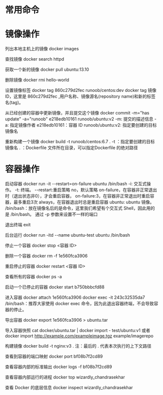 # 常用命令

# 镜像操作
列出本地主机上的镜像
docker images 

查找镜像
docker search httpd

获取一个新的镜像
docker pull ubuntu:13.10

删除镜像
docker rmi hello-world

设置镜像标签
docker tag 860c279d2fec runoob/centos:dev
docker tag 镜像ID，这里是 860c279d2fec ,用户名称、镜像源名(repository name)和新的标签名(tag)。

从已经创建的容器中更新镜像，并且提交这个镜像
docker commit -m="has update" -a="runoob" e218edb10161 runoob/ubuntu:v2
-m: 提交的描述信息
-a: 指定镜像作者
e218edb10161：容器 ID
runoob/ubuntu:v2: 指定要创建的目标镜像名

重新构建一个镜像
docker build -t runoob/centos:6.7 .
-t ：指定要创建的目标镜像名
. ：Dockerfile 文件所在目录，可以指定Dockerfile 的绝对路径

# 容器操作

启动容器
docker run -it --restart=on-failure ubuntu /bin/bash
-i: 交互式操作。
-t: 终端。
--restart:重启策略 no，默认策略 on-failure，在容器非正常退出时（退出状态非0），才会重启容器， on-failure:3，在容器非正常退出时重启容器，最多重启3次 always，在容器退出时总是重启容器
ubuntu: ubuntu 镜像。
/bin/bash：放在镜像名后的是命令，这里我们希望有个交互式 Shell，因此用的是 /bin/bash。
通过 -p 参数来设置不一样的端口

退出终端
exit

后台运行
docker run -itd --name ubuntu-test ubuntu /bin/bash

停止一个容器
docker stop <容器 ID>

删除一个容器
docker rm -f 1e560fca3906

重启停止的容器
docker restart <容器 ID> 

查看所有的容器
docker ps -a

启动一个已停止的容器
docker start b750bbbcfd88 

进入容器
docker attach 1e560fca3906 
docker exec -it 243c32535da7 /bin/bash：推荐大家使用 docker exec 命令，因为此退出容器终端，不会导致容器的停止。

导出容器
docker export 1e560fca3906 > ubuntu.tar

导入容器快照
cat docker/ubuntu.tar | docker import - test/ubuntu:v1
或者
docker import http://example.com/exampleimage.tgz example/imagerepo

构建镜像
docker build -t nginx:v3 .
注：最后的 . 代表本次执行的上下文路径

查看到容器的端口映射
docker port bf08b7f2cd89

查看容器内部的标准输出
docker logs -f bf08b7f2cd89

查看容器内部运行的进程
docker top wizardly_chandrasekhar

查看 Docker 的底层信息
docker inspect wizardly_chandrasekhar